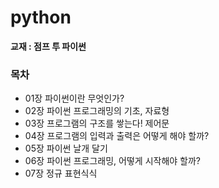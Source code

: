 # python

**교재 : 점프 투 파이썬**

### 목차

<ul>
  <li>01장 파이썬이란 무엇인가?
  <li>02장 파이썬 프로그래밍의 기초, 자료형
  <li>03장 프로그램의 구조를 쌓는다! 제어문
  <li>04장 프로그램의 입력과 출력은 어떻게 해야 할까?
  <li>05장 파이썬 날개 달기
  <li>06장 파이썬 프로그래밍, 어떻게 시작해야 할까?
  <li>07장 정규 표현식식
